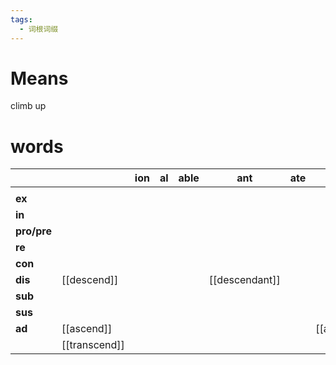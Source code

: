 ```yaml
---
tags:
  - 词根词缀
---
```

# Means
climb up
# words
|             |               | **ion** | **al** | **able** | **ant**        | **ate** |                |
| ----------- | ------------- | ------- | ------ | -------- | -------------- | ------- | -------------- |
|             |               |         |        |          |                |         |                |
| **ex**      |               |         |        |          |                |         |                |
| **in**      |               |         |        |          |                |         |                |
| **pro/pre** |               |         |        |          |                |         |                |
| **re**      |               |         |        |          |                |         |                |
| **con**     |               |         |        |          |                |         |                |
| **dis**     | [[descend]]   |         |        |          | [[descendant]] |         |                |
| **sub**     |               |         |        |          |                |         |                |
| **sus**     |               |         |        |          |                |         |                |
| **ad**      | [[ascend]]    |         |        |          |                |         | [[ascendancy]] |
|             | [[transcend]] |         |        |          |                |         |                |
